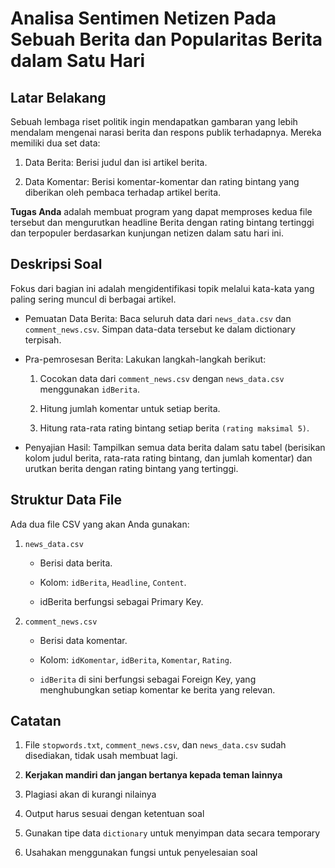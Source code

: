 # Analisa Sentimen Netizen Pada Sebuah Berita dan Popularitas Berita dalam Satu Hari

## Latar Belakang

Sebuah lembaga riset politik ingin mendapatkan gambaran yang lebih mendalam mengenai narasi berita dan respons publik terhadapnya. Mereka memiliki dua set data:

1. Data Berita: Berisi judul dan isi artikel berita.

2. Data Komentar: Berisi komentar-komentar dan rating bintang yang diberikan oleh pembaca terhadap artikel berita.

**Tugas Anda** adalah membuat program yang dapat memproses kedua file tersebut dan mengurutkan headline Berita dengan rating bintang tertinggi dan terpopuler berdasarkan kunjungan netizen dalam satu hari ini.

## Deskripsi Soal

Fokus dari bagian ini adalah mengidentifikasi topik melalui kata-kata yang paling sering muncul di berbagai artikel.

- Pemuatan Data Berita: Baca seluruh data dari `news_data.csv` dan `comment_news.csv`. Simpan data-data tersebut ke dalam dictionary terpisah.

- Pra-pemrosesan Berita: Lakukan langkah-langkah berikut:

  1. Cocokan data dari `comment_news.csv` dengan `news_data.csv` menggunakan `idBerita`.

  2. Hitung jumlah komentar untuk setiap berita.

  3. Hitung rata-rata rating bintang setiap berita `(rating maksimal 5)`.

- Penyajian Hasil: Tampilkan semua data berita dalam satu tabel (berisikan kolom judul berita, rata-rata rating bintang, dan jumlah komentar) dan urutkan berita dengan rating bintang yang tertinggi.

## Struktur Data File

Ada dua file CSV yang akan Anda gunakan:

1. `news_data.csv`

   - Berisi data berita.

   - Kolom: `idBerita`, `Headline`, `Content`.

   - idBerita berfungsi sebagai Primary Key.

2. `comment_news.csv`

   - Berisi data komentar.

   - Kolom: `idKomentar`, `idBerita`, `Komentar`, `Rating`.

   - `idBerita` di sini berfungsi sebagai Foreign Key, yang menghubungkan setiap komentar ke berita yang relevan.

## Catatan

1. File `stopwords.txt`, `comment_news.csv`, dan `news_data.csv` sudah disediakan, tidak usah membuat lagi.

2. **Kerjakan mandiri dan jangan bertanya kepada teman lainnya**

3. Plagiasi akan di kurangi nilainya

4. Output harus sesuai dengan ketentuan soal

5. Gunakan tipe data `dictionary` untuk menyimpan data secara temporary

6. Usahakan menggunakan fungsi untuk penyelesaian soal
